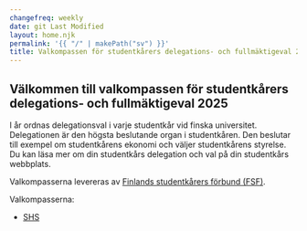 ```yaml
---
changefreq: weekly
date: git Last Modified
layout: home.njk
permalink: '{{ "/" | makePath("sv") }}'
title: Valkompassen för studentkårers delegations- och fullmäktigeval 2025
---
```


## Välkommen till valkompassen för studentkårers delegations- och fullmäktigeval 2025

I år ordnas delegationsval i varje studentkår vid finska universitet.
Delegationen är den högsta beslutande organ i studentkåren. Den beslutar till
exempel om studentkårens ekonomi och väljer studentkårens styrelse. Du kan läsa
mer om din studentkårs delegation och val på din studentkårs webbplats.

Valkompasserna levereras av
[Finlands studentkårers förbund (FSF)](https://syl.fi/sv/).

Valkompasserna:

- [SHS](/sv/shs/)

